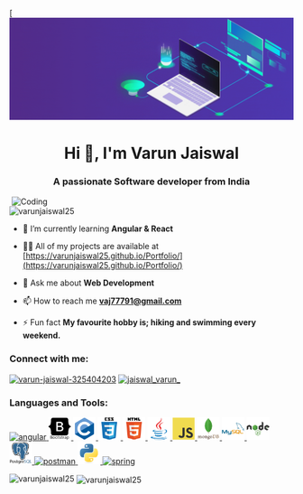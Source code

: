 [![MasterHead](https://raw.githubusercontent.com/KShukhrat/KShukhrat/main/assets/header_gif.gif)
<h1 align="center">Hi 👋, I'm Varun Jaiswal</h1>
<h3 align="center">A passionate Software developer from India</h3>
<img align="right" alt="Coding" width="500" src="https://miro.medium.com/v2/resize:fit:679/1*yw0TnheAGN-LPneDaTlaxw.gif">

<p align="left"> <img src="https://komarev.com/ghpvc/?username=varunjaiswal25&label=Profile%20views&color=0e75b6&style=flat" alt="varunjaiswal25" /> </p>

- 🌱 I’m currently learning **Angular & React**

- 👨‍💻 All of my projects are available at [https://varunjaiswal25.github.io/Portfolio/](https://varunjaiswal25.github.io/Portfolio/)

- 💬 Ask me about **Web Development**

- 📫 How to reach me **vaj77791@gmail.com**

- ⚡ Fun fact **My favourite hobby is; hiking and swimming every weekend.**

<h3 align="left">Connect with me:</h3>
<p align="left">
<a href="https://linkedin.com/in/varun-jaiswal-325404203" target="blank"><img align="center" src="https://raw.githubusercontent.com/rahuldkjain/github-profile-readme-generator/master/src/images/icons/Social/linked-in-alt.svg" alt="varun-jaiswal-325404203" height="30" width="40" /></a>
<a href="https://instagram.com/jaiswal_varun_" target="blank"><img align="center" src="https://raw.githubusercontent.com/rahuldkjain/github-profile-readme-generator/master/src/images/icons/Social/instagram.svg" alt="jaiswal_varun_" height="30" width="40" /></a>
</p>

<h3 align="left">Languages and Tools:</h3>
<p align="left"> <a href="https://angular.io" target="_blank" rel="noreferrer"> <img src="https://angular.io/assets/images/logos/angular/angular.svg" alt="angular" width="40" height="40"/> </a> <a href="https://getbootstrap.com" target="_blank" rel="noreferrer"> <img src="https://raw.githubusercontent.com/devicons/devicon/master/icons/bootstrap/bootstrap-plain-wordmark.svg" alt="bootstrap" width="40" height="40"/> </a> <a href="https://www.cprogramming.com/" target="_blank" rel="noreferrer"> <img src="https://raw.githubusercontent.com/devicons/devicon/master/icons/c/c-original.svg" alt="c" width="40" height="40"/> </a> <a href="https://www.w3schools.com/css/" target="_blank" rel="noreferrer"> <img src="https://raw.githubusercontent.com/devicons/devicon/master/icons/css3/css3-original-wordmark.svg" alt="css3" width="40" height="40"/> </a> <a href="https://www.w3.org/html/" target="_blank" rel="noreferrer"> <img src="https://raw.githubusercontent.com/devicons/devicon/master/icons/html5/html5-original-wordmark.svg" alt="html5" width="40" height="40"/> </a> <a href="https://www.java.com" target="_blank" rel="noreferrer"> <img src="https://raw.githubusercontent.com/devicons/devicon/master/icons/java/java-original.svg" alt="java" width="40" height="40"/> </a> <a href="https://developer.mozilla.org/en-US/docs/Web/JavaScript" target="_blank" rel="noreferrer"> <img src="https://raw.githubusercontent.com/devicons/devicon/master/icons/javascript/javascript-original.svg" alt="javascript" width="40" height="40"/> </a> <a href="https://www.mongodb.com/" target="_blank" rel="noreferrer"> <img src="https://raw.githubusercontent.com/devicons/devicon/master/icons/mongodb/mongodb-original-wordmark.svg" alt="mongodb" width="40" height="40"/> </a> <a href="https://www.mysql.com/" target="_blank" rel="noreferrer"> <img src="https://raw.githubusercontent.com/devicons/devicon/master/icons/mysql/mysql-original-wordmark.svg" alt="mysql" width="40" height="40"/> </a> <a href="https://nodejs.org" target="_blank" rel="noreferrer"> <img src="https://raw.githubusercontent.com/devicons/devicon/master/icons/nodejs/nodejs-original-wordmark.svg" alt="nodejs" width="40" height="40"/> </a> <a href="https://www.postgresql.org" target="_blank" rel="noreferrer"> <img src="https://raw.githubusercontent.com/devicons/devicon/master/icons/postgresql/postgresql-original-wordmark.svg" alt="postgresql" width="40" height="40"/> </a> <a href="https://postman.com" target="_blank" rel="noreferrer"> <img src="https://www.vectorlogo.zone/logos/getpostman/getpostman-icon.svg" alt="postman" width="40" height="40"/> </a> <a href="https://www.python.org" target="_blank" rel="noreferrer"> <img src="https://raw.githubusercontent.com/devicons/devicon/master/icons/python/python-original.svg" alt="python" width="40" height="40"/> </a> <a href="https://spring.io/" target="_blank" rel="noreferrer"> <img src="https://www.vectorlogo.zone/logos/springio/springio-icon.svg" alt="spring" width="40" height="40"/> </a> </p>

<p><img align="left" src="https://github-readme-stats.vercel.app/api/top-langs?username=varunjaiswal25&show_icons=true&locale=en&layout=compact" alt="varunjaiswal25" /></p>

<p>&nbsp;<img align="center" src="https://github-readme-stats.vercel.app/api?username=varunjaiswal25&show_icons=true&locale=en" alt="varunjaiswal25" /></p>

